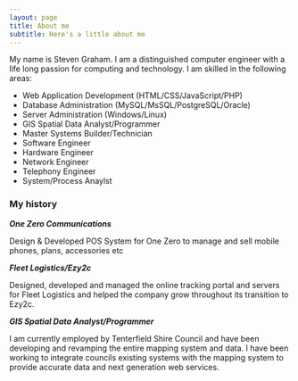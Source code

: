 ```yaml
---
layout: page
title: About me
subtitle: Here's a little about me
---
```


My name is Steven Graham. I am a distinguished computer engineer with a life long passion for computing and technology.
I am skilled in the following areas:

- Web Application Development (HTML/CSS/JavaScript/PHP)
- Database Administration (MySQL/MsSQL/PostgreSQL/Oracle)
- Server Administration (Windows/Linux)
- GIS Spatial Data Analyst/Programmer
- Master Systems Builder/Technician
- Software Engineer
- Hardware Engineer
- Network Engineer
- Telephony Engineer
- System/Process Anaylst


### My history

***One Zero Communications***

Design & Developed POS System for One Zero to manage and sell mobile phones, plans, accessories etc

***Fleet Logistics/Ezy2c***

Designed, developed and managed the online tracking portal and servers for Fleet Logistics and helped the company grow throughout its transition to Ezy2c.

***GIS Spatial Data Analyst/Programmer***

I am currently employed by Tenterfield Shire Council and have been developing and revamping the entire mapping system and data.
I have been working to integrate councils existing systems with the mapping system to provide accurate data and next generation  web services.
